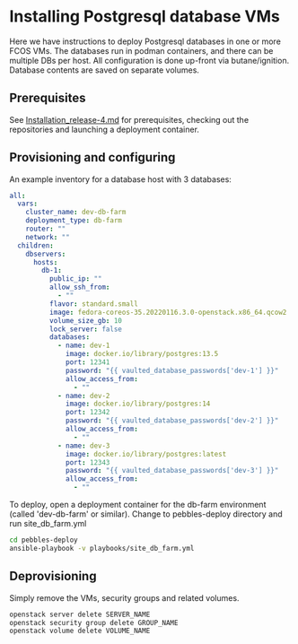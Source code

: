 # Installing Postgresql database VMs

Here we have instructions to deploy Postgresql databases in one or more FCOS VMs. The databases run in podman 
containers, and there can be multiple DBs per host. All configuration is done up-front via butane/ignition. Database
contents are saved on separate volumes.

## Prerequisites

See [Installation_release-4.md](Installation_release-4.md) for prerequisites, 
checking out the repositories and launching a deployment container.

## Provisioning and configuring

An example inventory for a database host with 3 databases:

```yaml
all:
  vars:
    cluster_name: dev-db-farm
    deployment_type: db-farm
    router: ""
    network: ""
  children:
    dbservers:
      hosts:
        db-1:
          public_ip: ""
          allow_ssh_from:
            - "" 
          flavor: standard.small
          image: fedora-coreos-35.20220116.3.0-openstack.x86_64.qcow2
          volume_size_gb: 10
          lock_server: false
          databases:
            - name: dev-1
              image: docker.io/library/postgres:13.5
              port: 12341
              password: "{{ vaulted_database_passwords['dev-1'] }}"
              allow_access_from:
                - ""
            - name: dev-2
              image: docker.io/library/postgres:14
              port: 12342
              password: "{{ vaulted_database_passwords['dev-2'] }}"
              allow_access_from:
                - ""
            - name: dev-3
              image: docker.io/library/postgres:latest
              port: 12343
              password: "{{ vaulted_database_passwords['dev-3'] }}"
              allow_access_from:
                - ""
```

To deploy, open a deployment container for the db-farm environment (called 'dev-db-farm' or similar).
Change to pebbles-deploy directory and run site_db_farm.yml 

```bash
cd pebbles-deploy
ansible-playbook -v playbooks/site_db_farm.yml
```

## Deprovisioning

Simply remove the VMs, security groups and related volumes.

```bash
openstack server delete SERVER_NAME
openstack security group delete GROUP_NAME
openstack volume delete VOLUME_NAME

```
